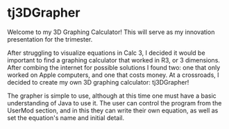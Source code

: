 # tj3DGrapher

Welcome to my 3D Graphing Calculator! This will serve as my innovation presentation for the trimester.

After struggling to visualize equations in Calc 3, I decided it would be important to find a graphing calculator that worked in R3, or 3 dimensions. After combing the internet for possible solutions I found two: one that only worked on Apple computers, and one that costs money. At a crossroads, I decided to create my own 3D graphing calculator: tj3DGrapher!

The grapher is simple to use, although at this time one must have a basic understanding of Java to use it. The user can control the program from the UserMod section, and in this they can write their own equation, as well as set the equation's name and initial detail.
